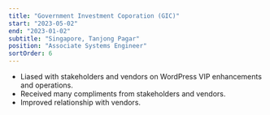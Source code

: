 ```yaml
---
title: "Government Investment Coporation (GIC)"
start: "2023-05-02"
end: "2023-01-02"
subtitle: "Singapore, Tanjong Pagar"
position: "Associate Systems Engineer"
sortOrder: 6
---
```


- Liased with stakeholders and vendors on WordPress VIP enhancements and operations.
- Received many compliments from stakeholders and vendors.
- Improved relationship with vendors.
